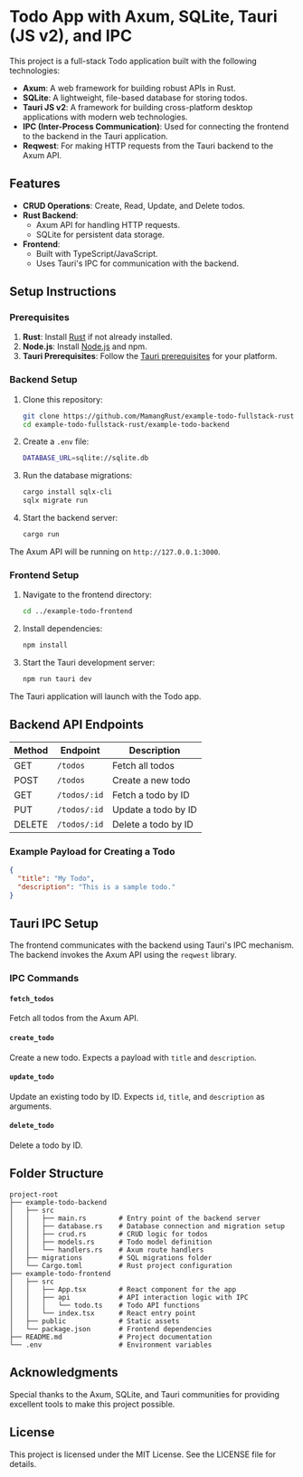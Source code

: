# Todo App with Axum, SQLite, Tauri (JS v2), and IPC

This project is a full-stack Todo application built with the following technologies:

- **Axum**: A web framework for building robust APIs in Rust.
- **SQLite**: A lightweight, file-based database for storing todos.
- **Tauri JS v2**: A framework for building cross-platform desktop applications with modern web technologies.
- **IPC (Inter-Process Communication)**: Used for connecting the frontend to the backend in the Tauri application.
- **Reqwest**: For making HTTP requests from the Tauri backend to the Axum API.

## Features

- **CRUD Operations**: Create, Read, Update, and Delete todos.
- **Rust Backend**:
  - Axum API for handling HTTP requests.
  - SQLite for persistent data storage.
- **Frontend**:
  - Built with TypeScript/JavaScript.
  - Uses Tauri's IPC for communication with the backend.

## Setup Instructions

### Prerequisites

1. **Rust**: Install [Rust](https://www.rust-lang.org/tools/install) if not already installed.
2. **Node.js**: Install [Node.js](https://nodejs.org/) and npm.
3. **Tauri Prerequisites**: Follow the [Tauri prerequisites](https://tauri.app/v2/guides/getting-started/prerequisites) for your platform.

### Backend Setup

1. Clone this repository:
   ```bash
   git clone https://github.com/MamangRust/example-todo-fullstack-rust.git
   cd example-todo-fullstack-rust/example-todo-backend
   ```

2. Create a `.env` file:
   ```bash
   DATABASE_URL=sqlite://sqlite.db
   ```

3. Run the database migrations:
   ```bash
   cargo install sqlx-cli
   sqlx migrate run
   ```

4. Start the backend server:
   ```bash
   cargo run
   ```

The Axum API will be running on `http://127.0.0.1:3000`.

### Frontend Setup

1. Navigate to the frontend directory:
   ```bash
   cd ../example-todo-frontend
   ```

2. Install dependencies:
   ```bash
   npm install
   ```

3. Start the Tauri development server:
   ```bash
   npm run tauri dev
   ```

The Tauri application will launch with the Todo app.

## Backend API Endpoints

| Method | Endpoint         | Description              |
|--------|------------------|--------------------------|
| GET    | `/todos`         | Fetch all todos         |
| POST   | `/todos`         | Create a new todo       |
| GET    | `/todos/:id`     | Fetch a todo by ID      |
| PUT    | `/todos/:id`     | Update a todo by ID     |
| DELETE | `/todos/:id`     | Delete a todo by ID     |

### Example Payload for Creating a Todo

```json
{
  "title": "My Todo",
  "description": "This is a sample todo."
}
```

## Tauri IPC Setup

The frontend communicates with the backend using Tauri's IPC mechanism. The backend invokes the Axum API using the `reqwest` library.

### IPC Commands

#### `fetch_todos`
Fetch all todos from the Axum API.

#### `create_todo`
Create a new todo. Expects a payload with `title` and `description`.

#### `update_todo`
Update an existing todo by ID. Expects `id`, `title`, and `description` as arguments.

#### `delete_todo`
Delete a todo by ID.

## Folder Structure

```
project-root
├── example-todo-backend
│   ├── src
│   │   ├── main.rs        # Entry point of the backend server
│   │   ├── database.rs    # Database connection and migration setup
│   │   ├── crud.rs        # CRUD logic for todos
│   │   ├── models.rs      # Todo model definition
│   │   └── handlers.rs    # Axum route handlers
│   ├── migrations         # SQL migrations folder
│   └── Cargo.toml         # Rust project configuration
├── example-todo-frontend
│   ├── src
│   │   ├── App.tsx        # React component for the app
│   │   ├── api            # API interaction logic with IPC
│   │   │   └── todo.ts    # Todo API functions
│   │   └── index.tsx      # React entry point
│   ├── public             # Static assets
│   └── package.json       # Frontend dependencies
├── README.md              # Project documentation
└── .env                   # Environment variables
```

## Acknowledgments

Special thanks to the Axum, SQLite, and Tauri communities for providing excellent tools to make this project possible.

## License

This project is licensed under the MIT License. See the LICENSE file for details.

